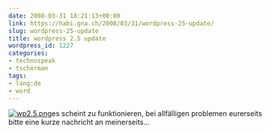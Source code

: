 ```yaml
---
date: 2008-03-31 18:21:13+00:00
link: https://habi.gna.ch/2008/03/31/wordpress-25-update/
slug: wordpress-25-update
title: wordpress 2.5 update
wordpress_id: 1227
categories:
- technospeak
- tschörman
tags:
- lang:de
- word
---
```


[![wp2.5.png](https://habi.gna.ch/wp-content/uploads/2008/03/wp251.jpg)](https://habi.gna.ch/wp-content/uploads/2008/03/wp25.jpg)es scheint zu funktionieren, bei allfälligen problemen eurerseits bitte eine kurze nachricht an meinerseits...

  


